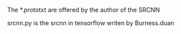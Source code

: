The *.prototxt are offered by the author of the SRCNN





srcnn.py is the srcnn in tensorflow writen by Burness.duan